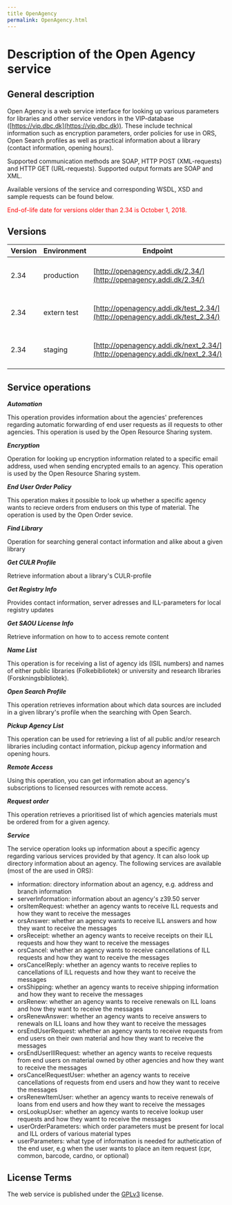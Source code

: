 ```yaml
---
title OpenAgency
permalink: OpenAgency.html
---
```

# Description of the Open Agency service

## General description
Open Agency is a web service interface for looking up various parameters for
libraries and other service vendors in the VIP-database
([https://vip.dbc.dk](https://vip.dbc.dk)).
These include technical information such as encryption parameters, order
policies for use in ORS, Open Search profiles as well as practical information
about a library (contact information, opening hours).

Supported communication methods are SOAP, HTTP POST (XML-requests) and HTTP GET
(URL-requests). Supported output formats are SOAP and XML.

Available versions of the service and corresponding WSDL, XSD and sample
requests can be found below.

<span style="color:red">End-of-life date for versions older than 2.34 is October 1, 2018.</span>

## Versions

| Version | Environment | Endpoint                                           | WSDL | XSD |
|---------|-------------|----------------------------------------------------|------|-----|
| 2.34    | production  | [http://openagency.addi.dk/2.34/](http://openagency.addi.dk/2.34/) | [http://openagency.addi.dk/2.34/?wsdl](http://openagency.addi.dk/2.34/?wsdl) | [http://openagency.addi.dk/2.34/openagency.xsd](http://openagency.addi.dk/2.34/openagency.xsd) |
| 2.34    | extern test | [http://openagency.addi.dk/test_2.34/](http://openagency.addi.dk/test_2.34/) | [http://openagency.addi.dk/test_2.34/?wsdl](http://openagency.addi.dk/test_2.34/?wsdl) | [http://openagency.addi.dk/test_2.34/openagency.xsd](http://test_openagency.addi.dk/2.34/openagency.xsd) |
| 2.34    | staging     | [http://openagency.addi.dk/next_2.34/](http://openagency.addi.dk/next_2.34/) | [http://openagency.addi.dk/next_2.34/?wsdl](http://openagency.addi.dk/next_2.34/?wsdl) | [http://openagency.addi.dk/next_2.34/openagency.xsd](http://openagency.addi.dk/next_2.34/openagency.xsd) |


## Service operations
***Automation***

This operation provides information about the agencies' preferences regarding
automatic forwarding of end user requests as ill requests to other agencies.
This operation is used by the Open Resource Sharing system.

***Encryption***

Operation for looking up encryption information related to a specific email
address, used when sending encrypted emails to an agency. This operation is used
by the Open Resource Sharing system.

***End User Order Policy***

This operation makes it possible to look up whether a specific agency wants to
recieve orders from endusers on this type of material. The operation is used by
the Open Order sevice.

***Find Library***

Operation for searching general contact information and alike about a given library

***Get CULR Profile***

Retrieve information about a library's CULR-profile

***Get Registry Info***

Provides contact information, server adresses and ILL-parameters for local registry updates

***Get SAOU License Info***

Retrieve information on how to to access remote content

***Name List***

This operation is for receiving a list of agency ids (ISIL numbers) and names of
either public libraries (Folkebibliotek) or university and research libraries
(Forskningsbibliotek).

***Open Search Profile***

This operation retrieves information about which data sources are included in a
given library's profile when the searching with Open Search.

***Pickup Agency List***

This operation can be used for retrieving a list of all public and/or research
libraries including contact information, pickup agency information and opening
hours.

***Remote Access***

Using this operation, you can get information about an agency's subscriptions to
licensed resources with remote access.

***Request order***

This operation retrieves a prioritised list of which agencies materials must be
ordered from for a given agency.

***Service***

The service operation looks up information about a specific agency regarding
various services provided by that agency. It can also look up directory
information about an agency. The following services are available (most of the
are used in ORS):

* information: directory information about an agency, e.g. address and branch information
* serverInformation: information about an agency's z39.50 server
* orsItemRequest: whether an agency wants to receive ILL requests and how they want to receive the messages
* orsAnswer: whether an agency wants to receive ILL answers and how they want to receive the messages
* orsReceipt: whether an agency wants to receive receipts on their ILL requests and how they want to receive the messages
* orsCancel: whether an agency wants to receive cancellations of ILL requests and how they want to receive the messages
* orsCancelReply: whether an agency wants to receive replies to cancellations of ILL requests and how they want to receive the messages
* orsShipping: whether an agency wants to receive shipping information and how they want to receive the messages
* orsRenew: whether an agency wants to receive renewals on ILL loans and how they want to receive the messages
* orsRenewAnswer: whether an agency wants to receive answers to renewals on ILL loans  and how they want to receive the messages
* orsEndUserRequest: whether an agency wants to receive requests from end users on their own material and how they want to receive the messages
* orsEndUserIllRequest: whether an agency wants to receive requests from end users on material owned by other agencies and how they want to receive the messages
* orsCancelRequestUser: whether an agency wants to receive cancellations of requests from end users and how they want to receive the messages
* orsRenewItemUser: whether an agency wants to receive renewals of loans from end users and how they want to receive the messages
* orsLookupUser: whether an agency wants to receive lookup user requests and how they wamt to receive the messages
* userOrderParameters: which order parameters must be present for local and ILL orders of various material types
* userParameters: what type of information is needed for authetication of the end user, e.g when the user wants to place an item request (cpr, common, barcode, cardno, or optional)

## License Terms
The web service is published under the [GPLv3](http://gplv3.fsf.org/) license.

